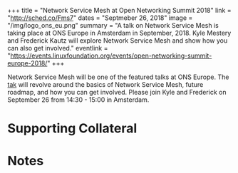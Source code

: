 +++
title = "Network Service Mesh at Open Networking Summit 2018"
link = "http://sched.co/Fms7"
dates = "Septmeber 26, 2018"
image = "/img/logo_ons_eu.png"
summary = "A talk on Network Service Mesh is taking place at ONS Europe in Amsterdam in September, 2018. Kyle Mestery and Frederick Kautz will explore Network Service Mesh and show how you can also get involved."
eventlink = "https://events.linuxfoundation.org/events/open-networking-summit-europe-2018/"
+++

Network Service Mesh will be one of the featured talks at ONS Europe. The [tak](http://sched.co/Fms7) will revolve around the basics of Network Service Mesh, future roadmap, and how you can get involved. Please join Kyle and Frederick on September 26 from 14:30 - 15:00 in Amsterdam.

# Supporting Collateral

# Notes

